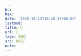 ```yaml
---
bc:
hex:
date: '2025-10-13T10:28:17+08:00'
lastmod:
title: 􅤏
url: 􅤏
tags: [唫]
src: DCCV
note:
---
```

